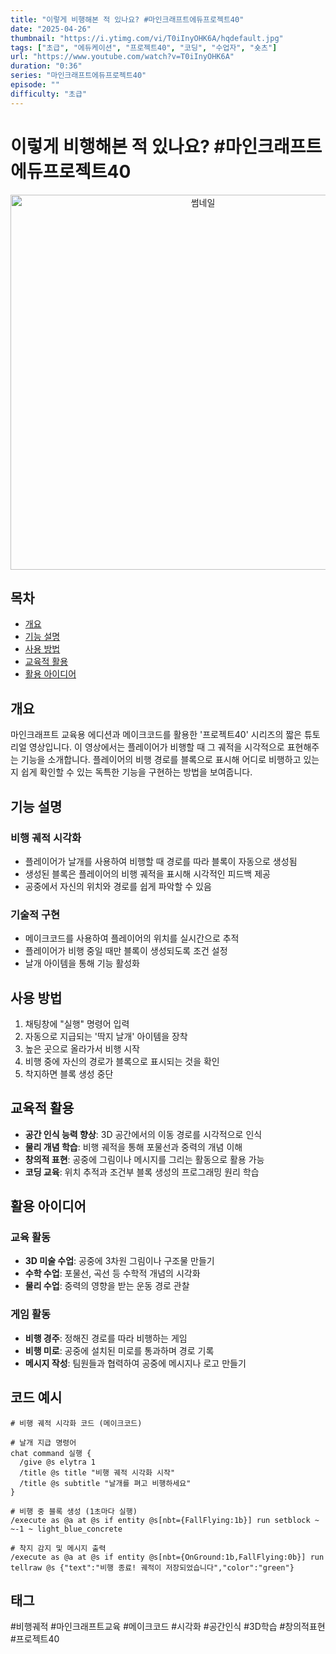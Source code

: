 ```yaml
---
title: "이렇게 비행해본 적 있나요? #마인크래프트에듀프로젝트40"
date: "2025-04-26"
thumbnail: "https://i.ytimg.com/vi/T0iInyOHK6A/hqdefault.jpg"
tags: ["초급", "에듀케이션", "프로젝트40", "코딩", "수업자", "숏츠"]
url: "https://www.youtube.com/watch?v=T0iInyOHK6A"
duration: "0:36"
series: "마인크래프트에듀프로젝트40"
episode: ""
difficulty: "초급"
---
```


# 이렇게 비행해본 적 있나요? #마인크래프트에듀프로젝트40

<div align="center">
<img src="https://i.ytimg.com/vi/T0iInyOHK6A/hqdefault.jpg" alt="썸네일" width="600"/>
</div>

## 목차
- [개요](#개요)
- [기능 설명](#기능-설명)
- [사용 방법](#사용-방법)
- [교육적 활용](#교육적-활용)
- [활용 아이디어](#활용-아이디어)

## 개요
마인크래프트 교육용 에디션과 메이크코드를 활용한 '프로젝트40' 시리즈의 짧은 튜토리얼 영상입니다. 이 영상에서는 플레이어가 비행할 때 그 궤적을 시각적으로 표현해주는 기능을 소개합니다. 플레이어의 비행 경로를 블록으로 표시해 어디로 비행하고 있는지 쉽게 확인할 수 있는 독특한 기능을 구현하는 방법을 보여줍니다.

## 기능 설명
### 비행 궤적 시각화
- 플레이어가 날개를 사용하여 비행할 때 경로를 따라 블록이 자동으로 생성됨
- 생성된 블록은 플레이어의 비행 궤적을 표시해 시각적인 피드백 제공
- 공중에서 자신의 위치와 경로를 쉽게 파악할 수 있음

### 기술적 구현
- 메이크코드를 사용하여 플레이어의 위치를 실시간으로 추적
- 플레이어가 비행 중일 때만 블록이 생성되도록 조건 설정
- 날개 아이템을 통해 기능 활성화

## 사용 방법
1. 채팅창에 "실행" 명령어 입력
2. 자동으로 지급되는 '딱지 날개' 아이템을 장착
3. 높은 곳으로 올라가서 비행 시작
4. 비행 중에 자신의 경로가 블록으로 표시되는 것을 확인
5. 착지하면 블록 생성 중단

## 교육적 활용
- **공간 인식 능력 향상**: 3D 공간에서의 이동 경로를 시각적으로 인식
- **물리 개념 학습**: 비행 궤적을 통해 포물선과 중력의 개념 이해
- **창의적 표현**: 공중에 그림이나 메시지를 그리는 활동으로 활용 가능
- **코딩 교육**: 위치 추적과 조건부 블록 생성의 프로그래밍 원리 학습

## 활용 아이디어
### 교육 활동
- **3D 미술 수업**: 공중에 3차원 그림이나 구조물 만들기
- **수학 수업**: 포물선, 곡선 등 수학적 개념의 시각화
- **물리 수업**: 중력의 영향을 받는 운동 경로 관찰

### 게임 활동
- **비행 경주**: 정해진 경로를 따라 비행하는 게임
- **비행 미로**: 공중에 설치된 미로를 통과하며 경로 기록
- **메시지 작성**: 팀원들과 협력하여 공중에 메시지나 로고 만들기

## 코드 예시
```
# 비행 궤적 시각화 코드 (메이크코드)

# 날개 지급 명령어
chat command 실행 {
  /give @s elytra 1
  /title @s title "비행 궤적 시각화 시작"
  /title @s subtitle "날개를 펴고 비행하세요"
}

# 비행 중 블록 생성 (1초마다 실행)
/execute as @a at @s if entity @s[nbt={FallFlying:1b}] run setblock ~ ~-1 ~ light_blue_concrete

# 착지 감지 및 메시지 출력
/execute as @a at @s if entity @s[nbt={OnGround:1b,FallFlying:0b}] run tellraw @s {"text":"비행 종료! 궤적이 저장되었습니다","color":"green"}
```

## 태그
#비행궤적 #마인크래프트교육 #메이크코드 #시각화 #공간인식 #3D학습 #창의적표현 #프로젝트40